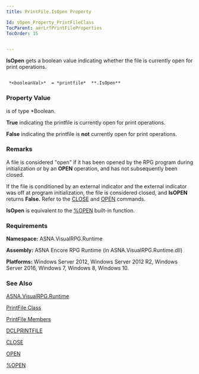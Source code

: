 ```yaml
---
title: PrintFile.IsOpen Property

Id: sOpen_Property_PrintFileClass
TocParent: aerLrfPrintFileProperties
TocOrder: 15


---
```


**IsOpen** gets a boolean value indicating whether the file is currently open for print operations. 

```

 *<booleanVal>*  = *printfile*  **.IsOpen** 
```

### Property Value
***<booleanVal>*** is of type *Boolean. 

**True** indicating the printfile is currently open for print operations. 

**False** indicating the printfile is **not** currently open for print operations. 

### Remarks
A file is considered "open" if it has been opened by the RPG program during initialization or by an **OPEN** operation, and has not subsequently been closed. 

If the file is conditioned by an external indicator and the external indicator was off at program initialization, the file is considered closed, and **IsOPEN** returns **False.** Refer to the [CLOSE](CLOSE.html) and [OPEN](OPEN.html) commands. 

**IsOpen** is equivalent to the [%OPEN](OPEN_Function.html) built-in function. 

### Requirements
**Namespace:** ASNA.VisualRPG.Runtime 

**Assembly:** ASNA Encore RPG Runtime (in ASNA.VisualRPG.Runtime.dll) 

**Platforms:** Windows Server 2012, Windows Server 2012 R2, Windows Server 2016, Windows 7, Windows 8, Windows 10. 

### See Also
[ASNA.VisualRPG.Runtime](ecrLrfRuntimeNamespace.html)

[PrintFile Class](ecrLrfPrintFileClass.html)

[PrintFile Members](ecrLrfPrintFileMembers.html)

[DCLPRINTFILE](DCLPRINTFILE.html)

[CLOSE](CLOSE.html)

[OPEN](OPEN.html)

[%OPEN](OPEN_Function.html) 
